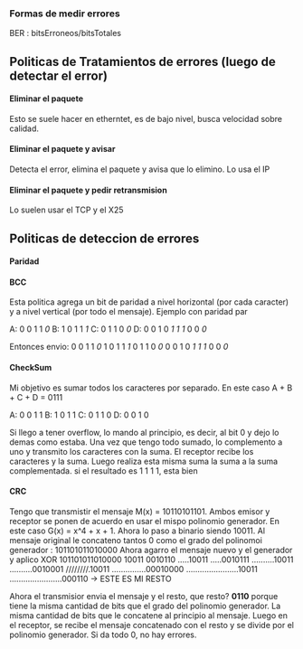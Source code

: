 ### Formas de medir errores
BER : bitsErroneos/bitsTotales

## Politicas de Tratamientos de errores (luego de detectar el error)

#### Eliminar el paquete
Esto se suele hacer en etherntet, es de bajo nivel, busca velocidad sobre calidad.

#### Eliminar el paquete y avisar
Detecta el error, elimina el paquete y avisa que lo elimino. Lo usa el IP

#### Eliminar el paquete y pedir retransmision
Lo suelen usar el TCP y el X25

## Politicas de deteccion de errores

#### Paridad

#### BCC
Esta politica agrega un bit de paridad a nivel horizontal (por cada caracter) y a nivel vertical (por todo el mensaje). Ejemplo con paridad par

 A: 0 0 1 1 *0*
 B: 1 0 1 1 *1*
 C: 0 1 1 0 *0*
 D: 0 0 1 0 *1*
 *1* *1* 0 0 *0* 

Entonces envio: 0 0 1 1 *0* 1 0 1 1 *1*  0 1 1 0 *0* 0 0 1 0 *1* *1* *1* 0 0 *0* 

#### CheckSum
Mi objetivo es sumar todos los caracteres por separado. En este caso A + B + C + D = 0111

 A: 0 0 1 1
 B: 1 0 1 1 
 C: 0 1 1 0 
 D: 0 0 1 0

Si llego a tener overflow, lo mando al principio, es decir, al bit 0 y dejo lo demas como estaba.
Una vez que tengo todo sumado, lo complemento a uno y transmito los caracteres con la suma. El receptor recibe los caracteres y la suma. Luego realiza esta misma suma la suma a la suma complementada. si el resultado es 1 1 1 1, esta bien

#### CRC
Tengo que transmistir el mensaje M(x) = 10110101101. Ambos emisor y receptor se ponen de acuerdo en usar el mispo polinomio generador. En este caso G(x) = x^4 + x + 1. Ahora lo paso a binario siendo 10011. Al mensaje original le concateno tantos 0 como el grado del polinomoi generador : 101101011010000
Ahora agarro el mensaje nuevo y el generador y aplico XOR
101101011010000
10011
0010110
.....10011
.....0010111
..........10011
..........0010001
////////.10011
...............00010000
.......................10011
.......................000110  -> ESTE ES MI RESTO

Ahora el transmisior envia el mensaje y el resto, que resto? **0110** porque tiene la misma cantidad de bits que el grado del polinomio generador. La misma cantidad de bits que le concatene al principio al mensaje.
Luego en el receptor, se recibe el mensaje concatenado con el resto y se divide por el polinomio generador. Si da todo 0, no hay errores.

